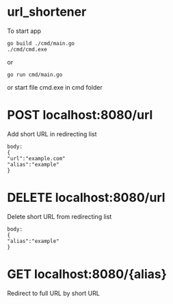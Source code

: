 # url_shortener
To start app
```
go build ./cmd/main.go
./cmd/cmd.exe
```
or
```
go run cmd/main.go
```
or start file cmd.exe in cmd folder

# POST localhost:8080/url
Add short URL in redirecting list
```
body:
{
"url":"example.com"
"alias":"example"
}
```
# DELETE localhost:8080/url
Delete short URL from redirecting list
```
body:
{
"alias":"example"
}
```
# GET localhost:8080/{alias}
Redirect to full URL by short URL
